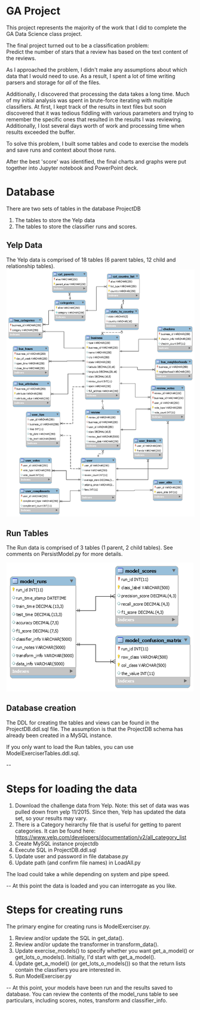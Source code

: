 # GA Project
This project represents the majority of the work that I did to complete the GA 
Data Science class project.  

The final project turned out to be a classification problem:  
    Predict the number of stars that a review has based on the text content 
    of the reviews.  

As I approached the problem, I didn't make any assumptions about which data that I would need to use.  As a result, I spent a lot of time writing parsers and storage for *all* of the files. 

Additionally, I discovered that processing the data takes a long time. Much of my initial analysis was spent in brute-force iterating with multiple classifiers.  At first, I kept track of the results in text files but soon discovered that it was tedious fiddling with various parameters and trying to remember the specific ones that resulted in the results I was reviewing.  Additionally, I lost several days worth of work and processing time when results exceeded the buffer.  

To solve this problem, I built some tables and code to exercise the models and save runs and context about those runs.
  
After the best 'score' was identified, the final charts and graphs were put together into Jupyter notebook and PowerPoint deck.  

# Database
There are two sets of tables in the database ProjectDB
1.  The tables to store the Yelp data
2.  The tables to store the classifier runs and scores.
 
## Yelp Data
The Yelp data is comprised of 18 tables (6 parent tables, 12 child and relationship tables).  
![Yelp Data](./SupportFiles/YelpTables.png)



## Run Tables
The Run data is comprised of 3 tables (1 parent, 2 child tables).  See comments on PersistModel.py for more details.

![Run Data](./SupportFiles/RunTables.png)



## Database creation
The DDL for creating the tables and views can be found in the ProjectDB.ddl.sql file.  The assumption is that the ProjectDB schema has already been created in a MySQL instance.

If you only want to load the Run tables, you can use ModelExerciserTables.ddl.sql.

--
# Steps for loading the data
1.  Download the challenge data from Yelp.  Note:  this set of data was was pulled down from yelp 11/2015.  Since then, Yelp has updated the data set, so your results may vary.
2.  There is a Category heirarchy file that is useful for getting to parent categories.  It can be found here: https://www.yelp.com/developers/documentation/v2/all_category_list
3.  Create MySQL instance projectdb
4.  Execute SQL in ProjectDB.ddl.sql
5.  Update user and password in file database.py
6.  Update path (and confirm file names) in LoadAll.py

The load could take a while depending on system and pipe speed.

--
At this point the data is loaded and you can interrogate as you like.

# Steps for creating runs
The primary engine for creating runs is ModelExerciser.py.  
1.  Review and/or update the SQL in get_data().
2.  Review and/or update the transformer in transform_data().
3.  Update exercise_models() to specify whether you want get_a_model() or get_lots_o_models().  Initially, I'd start with get_a_model().
4.  Update get_a_model() (or get_lots_o_models())  so that the return lists contain the classfiers you are interested in.  
5.  Run ModelExerciser.py

--
At this point, your models have been run and the results saved to database.  You can review the contents of the model_runs table to see particulars, including scores, notes, transform and classifier_info.
